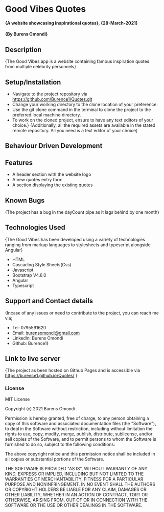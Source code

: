 # Good Vibes Quotes
#### {A website showcasing inspirational quotes}, {28-March-2021}
#### {By Burens Omondi}
## Description
{The Good Vibes app is a website containing famous inspiration quotes from 
multiple celebrity personnels}
## Setup/Installation
* Navigate to the project repository via https://github.com/Burence1/Quotes.git
* Change your working directory to the clone location of your preference.
* Use the git clone command in the terminal to clone the project to the preferred local machine directory.
* To work on the cloned project, ensure to have any text editors of your choice.}
{Additionally, all the required assets are available in the stated remote repository. All you need is a text editor of your choice}

## Behaviour Driven Development
## Features
* A header section with the website logo
* A new quotes entry form
* A section displaying the existing quotes

## Known Bugs
{The project has a bug in the dayCount pipe as it lags behind by one month}
## Technologies Used
{The Good Vibes has been developed using a variety of technologies ranging from markup languages to stylesheets and typescript alongside Angular}
* HTML
* Cascading Style Sheets(Css)
* Javascript
* Bootstrap V4.6.0
* Angular
* Typescript
## Support and Contact details
{Incase of any issues or need to contribute to the project, you can reach me via;
 * Tel: 0795591620
 * Email: burensomondi@gmail.com
 * LinkedIn: Burens Omondi
 * Github: Burence1}

## Link to live server
 {The project as been hosted on Github Pages and is accessible via https://burence1.github.io/Quotes/ }


 ### License

 MIT License

Copyright (c) 2021 Burens Omondi

Permission is hereby granted, free of charge, to any person obtaining a copy
of this software and associated documentation files (the "Software"), to deal
in the Software without restriction, including without limitation the rights
to use, copy, modify, merge, publish, distribute, sublicense, and/or sell
copies of the Software, and to permit persons to whom the Software is
furnished to do so, subject to the following conditions:

The above copyright notice and this permission notice shall be included in all
copies or substantial portions of the Software.

THE SOFTWARE IS PROVIDED "AS IS", WITHOUT WARRANTY OF ANY KIND, EXPRESS OR
IMPLIED, INCLUDING BUT NOT LIMITED TO THE WARRANTIES OF MERCHANTABILITY,
FITNESS FOR A PARTICULAR PURPOSE AND NONINFRINGEMENT. IN NO EVENT SHALL THE
AUTHORS OR COPYRIGHT HOLDERS BE LIABLE FOR ANY CLAIM, DAMAGES OR OTHER
LIABILITY, WHETHER IN AN ACTION OF CONTRACT, TORT OR OTHERWISE, ARISING FROM,
OUT OF OR IN CONNECTION WITH THE SOFTWARE OR THE USE OR OTHER DEALINGS IN THE
SOFTWARE.